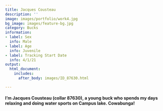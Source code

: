 ```yaml
---
title: Jacques Cousteau
description: ''
image: images/portfolio/work4.jpg
bg_image: images/feature-bg.jpg
category: Bucks
information:
- label: Sex
  info: Male
- label: Age
  info: Juvenile
- label: Tracking Start Date
  info: 4/1/21
output:
  html_document:
    includes:
      after_body: images/ID_87630.html

---
```

#### I’m Jacques Cousteau (collar 87630), a young buck who spends my days relaxing and doing water sports on Campus lake. Cowabunga!

